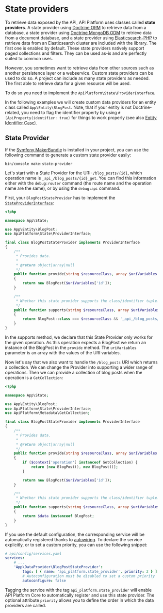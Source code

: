 # State providers

To retrieve data exposed by the API, API Platform uses classes called **state providers**. A state provider using [Doctrine
ORM](https://www.doctrine-project.org/projects/orm.html) to retrieve data from a database, a state provider using
[Doctrine MongoDB ODM](https://www.doctrine-project.org/projects/mongodb-odm.html) to retrieve data from a document
database, and a state provider using [Elasticsearch-PHP](https://www.elastic.co/guide/en/elasticsearch/client/php-api/current/index.html)
to retrieve data from an Elasticsearch cluster are included with the library. The first one is enabled by default. These
state providers natively support paged collections and filters. They can be used as-is and are perfectly suited to common uses.

However, you sometimes want to retrieve data from other sources such as another persistence layer or a webservice.
Custom state providers can be used to do so. A project can include as many state providers as needed. The first able to
retrieve data for a given resource will be used.

To do so you need to implement the `ApiPlatform\State\ProviderInterface`.

In the following examples we will create custom data providers for an entity class called `App\Entity\BlogPost`.
Note, that if your entity is not Doctrine-related, you need to flag the identifier property by using
`#[ApiProperty(identifier: true)` for things to work properly (see also [Entity Identifier Case](serialization.md#entity-identifier-case)).

## State Provider

If the [Symfony MakerBundle](https://symfony.com/doc/current/bundles/SymfonyMakerBundle) is installed in your project,
you can use the following command to generate a custom state provider easily:

```console
bin/console make:state-provider
```

Let's start with a State Provider for the URI: `/blog_posts/{id}`, which operation name is `_api_/blog_posts/{id}_get`.
You can find this information either with the `debug:router` command (the route name and the operation name are the same),
or by using the `debug:api` command.

First, your `BlogPostStateProvider` has to implement the 
[`StateProviderInterface`](https://github.com/api-platform/core/blob/main/src/State/StateProviderInterface.php):

```php
<?php

namespace App\State;

use App\Entity\BlogPost;
use ApiPlatform\State\ProviderInterface;

final class BlogPostStateProvider implements ProviderInterface
{
    /**
     * Provides data.
     *
     * @return object|array|null
     */
    public function provide(string $resourceClass, array $uriVariables = [], ?string $operationName = null, array $context = [])
    {
        return new BlogPost($uriVariables['id']);
    }

    /**
     * Whether this state provider supports the class/identifier tuple.
     */
    public function supports(string $resourceClass, array $uriVariables = [], ?string $operationName = null, array $context = []): bool
    {
        return BlogPost::class === $resourceClass && '_api_/blog_posts/{id}_get' === $operationName;
    }
}
```

In the supports method, we declare that this State Provider only works for the given operation. As this operation expects a
BlogPost we return an instance of the BlogPost in the `provide` method.
The `uriVariables` parameter is an array with the values of the URI variables.

Now let's say that we also want to handle the `/blog_posts` URI which returns a collection. We can change the Provider into
supporting a wider range of operations. Then we can provide a collection of blog posts when the operation is a `GetCollection`:

```php
<?php

namespace App\State;

use App\Entity\BlogPost;
use ApiPlatform\State\ProviderInterface;
use ApiPlatform\Metadata\GetCollection;

final class BlogPostStateProvider implements ProviderInterface
{
    /**
     * Provides data.
     *
     * @return object|array|null
     */
    public function provide(string $resourceClass, array $uriVariables = [], ?string $operationName = null, array $context = [])
    {
        if ($context['operation'] instanceof GetCollection) {
            return [new BlogPost(), new BlogPost()];
        }

        return new BlogPost($uriVariables['id']);
    }

    /**
     * Whether this state provider supports the class/identifier tuple.
     */
    public function supports(string $resourceClass, array $uriVariables = [], ?string $operationName = null, array $context = []): bool
    {
        return $data instanceof BlogPost;
    }
}
```

If you use the default configuration, the corresponding service will be automatically registered thanks to
[autowiring](https://symfony.com/doc/current/service_container/autowiring.html).
To declare the service explicitly, or to set a custom priority, you can use the following snippet:

```yaml
# api/config/services.yaml
services:
    # ...
    'App\DataProvider\BlogPostStateProvider':
        tags: [ { name: 'api_platform.state_provider', priority: 2 } ]
        # Autoconfiguration must be disabled to set a custom priority
        autoconfigure: false
```

Tagging the service with the tag `api_platform.state_provider` will enable API Platform Core to automatically
register and use this state provider. The optional attribute `priority` allows you to define the order in which the
data providers are called.
